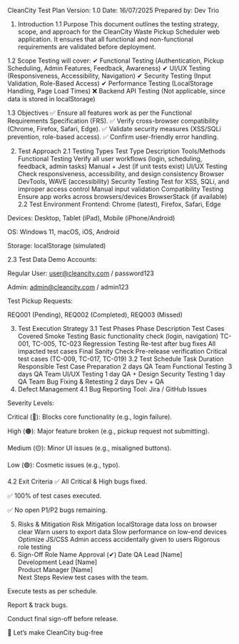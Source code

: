 CleanCity Test Plan
Version: 1.0
Date: 16/07/2025
Prepared by: Dev Trio

1. Introduction
1.1 Purpose
This document outlines the testing strategy, scope, and approach for the CleanCity Waste Pickup Scheduler web application. It ensures that all functional and non-functional requirements are validated before deployment.

1.2 Scope
Testing will cover:
✔ Functional Testing (Authentication, Pickup Scheduling, Admin Features, Feedback, Awareness)
✔ UI/UX Testing (Responsiveness, Accessibility, Navigation)
✔ Security Testing (Input Validation, Role-Based Access)
✔ Performance Testing (LocalStorage Handling, Page Load Times)
❌ Backend API Testing (Not applicable, since data is stored in localStorage)

1.3 Objectives
✅ Ensure all features work as per the Functional Requirements Specification (FRS).
✅ Verify cross-browser compatibility (Chrome, Firefox, Safari, Edge).
✅ Validate security measures (XSS/SQLi prevention, role-based access).
✅ Confirm user-friendly error handling.

2. Test Approach
2.1 Testing Types
Test Type	Description	Tools/Methods
Functional Testing	Verify all user workflows (login, scheduling, feedback, admin tasks)	Manual + Jest (if unit tests exist)
UI/UX Testing	Check responsiveness, accessibility, and design consistency	Browser DevTools, WAVE (accessibility)
Security Testing	Test for XSS, SQLi, and improper access control	Manual input validation
Compatibility Testing	Ensure app works across browsers/devices	BrowserStack (if available)
2.2 Test Environment
Frontend: Chrome (latest), Firefox, Safari, Edge

Devices: Desktop, Tablet (iPad), Mobile (iPhone/Android)

OS: Windows 11, macOS, iOS, Android

Storage: localStorage (simulated)

2.3 Test Data
Demo Accounts:

Regular User: user@cleancity.com / password123

Admin: admin@cleancity.com / admin123

Test Pickup Requests:

REQ001 (Pending), REQ002 (Completed), REQ003 (Missed)

3. Test Execution Strategy
3.1 Test Phases
Phase	Description	Test Cases Covered
Smoke Testing	Basic functionality check (login, navigation)	TC-001, TC-005, TC-023
Regression Testing	Re-test after bug fixes	All impacted test cases
Final Sanity Check	Pre-release verification	Critical test cases (TC-009, TC-017, TC-019)
3.2 Test Schedule
Task	Duration	Responsible
Test Case Preparation	2 days	QA Team
Functional Testing	3 days	QA Team
UI/UX Testing	1 day	QA + Design
Security Testing	1 day	QA Team
Bug Fixing & Retesting	2 days	Dev + QA
4. Defect Management
4.1 Bug Reporting
Tool: Jira / GitHub Issues

Severity Levels:

Critical (🔴): Blocks core functionality (e.g., login failure).

High (🟠): Major feature broken (e.g., pickup request not submitting).

Medium (🟡): Minor UI issues (e.g., misaligned buttons).

Low (🟢): Cosmetic issues (e.g., typo).

4.2 Exit Criteria
✅ All Critical & High bugs fixed.

✅ 100% of test cases executed.

✅ No open P1/P2 bugs remaining.

5. Risks & Mitigation
Risk	Mitigation
localStorage data loss on browser clear	Warn users to export data
Slow performance on low-end devices	Optimize JS/CSS
Admin access accidentally given to users	Rigorous role testing
6. Sign-Off
Role	Name	Approval (✔)	Date
QA Lead	[Name]		
Development Lead	[Name]		
Product Manager	[Name]		
Next Steps
Review test cases with the team.

Execute tests as per schedule.

Report & track bugs.

Conduct final sign-off before release.

🚀 Let’s make CleanCity bug-free